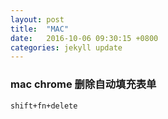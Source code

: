 ```yaml
---
layout: post
title:  "MAC"
date:   2016-10-06 09:30:15 +0800
categories: jekyll update
---
```


### mac chrome 删除自动填充表单

    shift+fn+delete
